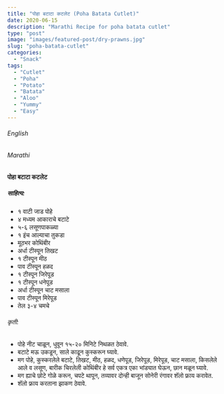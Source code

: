 ```yaml
---
title: "पोहा बटाटा कटलेट (Poha Batata Cutlet)"
date: 2020-06-15
description: "Marathi Recipe for poha batata cutlet"
type: "post"
image: "images/featured-post/dry-prawns.jpg"
slug: "poha-batata-cutlet"
categories: 
  - "Snack"
tags:
  - "Cutlet"
  - "Poha"
  - "Potato"
  - "Batata"
  - "Aloo"
  - "Yummy"
  - "Easy"
---
```


###### English






###### Marathi


#### पोहा बटाटा कटलेट 

##### साहित्य: 

 
- १ वाटी जाड पोहे 
- ४ मध्यम आकाराचे बटाटे
- ५-६ लसूणपाकळ्या 
- १ इंच आल्याचा तुकडा
- मूठभर कोथिंबीर 
- अर्धा टीस्पून तिखट 
- १ टीस्पून मीठ 
- पाव टीस्पून हळद 
- १ टीस्पून जिरेपूड 
- १ टीस्पून धनेपूड 
- अर्धा टीस्पून चाट मसाला 
- पाव टीस्पून मिरेपूड 
- तेल ३-४ चमचे 




###### कृती:


- पोहे नीट चाळून, धुवून १५-२० मिनिटे निथळत ठेवावे. 
- बटाटे मऊ उकडून, साले काढून कुस्करून घ्यावे. 
- मग पोहे, कुस्करलेले बटाटे, तिखट, मीठ, हळद, धणेपूड, जिरेपूड, मिरेपूड, चाट मसाला, किसलेले आले व लसूण, बारीक चिरलेली कोथिंबीर हे सर्व एकत्र एका भांड्यात घेऊन, छान मळून घ्यावे. 
- मग ह्याचे छोटे गोळे करून, चपटे थापून, तव्यावर दोन्ही बाजून सोनेरी रंगावर शॅलो फ्राय करावेत. 
- शॅलो फ्राय करताना झाकण ठेवावे. 

